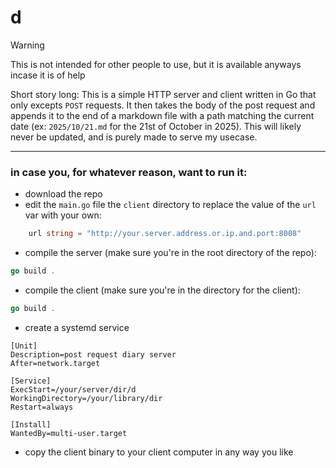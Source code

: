 # d

>[!WARNING]
>This is not intended for other people to use, but it is available anyways incase it is of help

Short story long: This is a simple HTTP server and client written in Go that only excepts `POST` requests. It then takes the body of the post request and appends it to the end of a markdown file with a path matching the current date (ex: `2025/10/21.md` for the 21st of October in 2025). This will likely never be updated, and is purely made to serve my usecase.

---

### in case you, for whatever reason, want to run it:
- download the repo
- edit the `main.go` file the `client` directory to replace the value of the `url` var with your own:
```go
    url string = "http://your.server.address.or.ip.and.port:8008"
```
- compile the server (make sure you're in the root directory of the repo):
```go
go build .
```
- compile the client (make sure you're in the directory for the client):
```go
go build .
```
- create a systemd service
```service
[Unit]
Description=post request diary server
After=network.target

[Service]
ExecStart=/your/server/dir/d
WorkingDirectory=/your/library/dir
Restart=always

[Install]
WantedBy=multi-user.target
```
- copy the client binary to your client computer in any way you like
